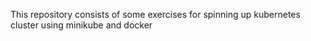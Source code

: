 This repository consists of some exercises for spinning up kubernetes cluster using minikube and docker
